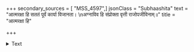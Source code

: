 +++
secondary_sources = [ "MSS_4597",]
jsonClass = "Subhaashita"
text = "आत्मरक्षा हि सततं पूर्वं कार्या विजानता।  \nअग्नाविव हि संप्रोक्ता वृत्ती राजोपजीविनाम्॥"
title = "आत्मरक्षा हि"

+++

<details><summary>Text</summary>

आत्मरक्षा हि सततं पूर्वं कार्या विजानता।  
अग्नाविव हि संप्रोक्ता वृत्ती राजोपजीविनाम्॥
</details>
